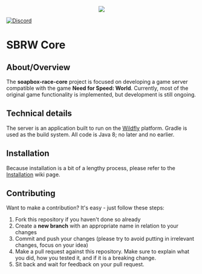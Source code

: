 <p align="center">
  <img src="https://cdn.soapboxrace.world/images/sbrw-512.png" />
</p>

[![Discord](https://img.shields.io/discord/311140210018615310.svg?label=&logo=discord&logoColor=ffffff&color=7389D8&labelColor=6A7EC2)](https://discord.gg/TUsXvVp)

# SBRW Core

## About/Overview
The **soapbox-race-core** project is focused on developing a game server compatible with the game **Need for Speed:
World**. Currently, most of the original game functionality is implemented, but development is still ongoing.

## Technical details
The server is an application built to run on the [Wildfly](https://wildfly.org) platform. Gradle is used as the build
system. All code is Java 8; no later and no earlier.

## Installation
Because installation is a bit of a lengthy process, please refer to the [Installation](https://github.com/SoapboxRaceWorld/soapbox-race-core/wiki/Installation) wiki page.

## Contributing
Want to make a contribution? It's easy - just follow these steps:
1. Fork this repository if you haven't done so already
2. Create a **new branch** with an appropriate name in relation to your changes
3. Commit and push your changes (please try to avoid putting in irrelevant changes, focus on your idea)
4. Make a pull request against this repository. Make sure to explain what you did, how you tested it, and if it is a
breaking change.
5. Sit back and wait for feedback on your pull request.